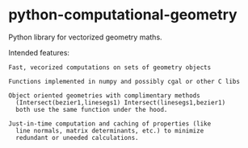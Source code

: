 python-computational-geometry
=============================

Python library for vectorized geometry maths. 

Intended features:

    Fast, vecorized computations on sets of geometry objects

    Functions implemented in numpy and possibly cgal or other C libs

    Object oriented geometries with complimentary methods 
      (Intersect(bezier1,linesegs1) Intersect(linesegs1,bezier1)
      both use the same function under the hood.

    Just-in-time computation and caching of properties (like 
      line normals, matrix determinants, etc.) to minimize 
      redundant or uneeded calculations.
